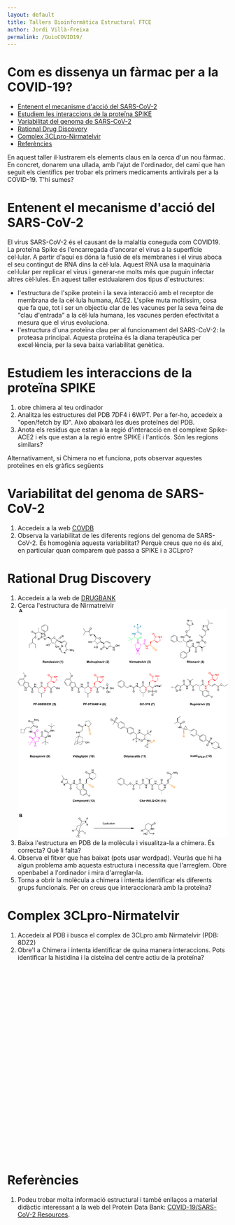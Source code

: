 ```yaml
---
layout: default
title: Tallers Bioinformàtica Estructural FTCE
author: Jordi Villà-Freixa
permalink: /GuioCOVID19/
---
```

 <head>
    <meta charset="utf-8">
    <title>{{ page.title }}</title>
<script src="https://cdn.jsdelivr.net/npm/babel-polyfill/dist/polyfill.min.js"></script>
    <!-- Web component polyfill (only loads what it needs) -->
<script src="https://cdn.jsdelivr.net/npm/@webcomponents/webcomponentsjs/webcomponents-lite.js" charset="utf-8"></script>
    <!-- Required to polyfill modern browsers as code is ES5 for IE... -->
<script src="https://cdn.jsdelivr.net/npm/@webcomponents/webcomponentsjs/custom-elements-es5-adapter.js" charset="utf-8"></script>

<link rel="stylesheet" type="text/css" href="https://www.ebi.ac.uk/pdbe/pdb-component-library/css/pdbe-molstar-1.2.1.css">
<script type="text/javascript" src="https://www.ebi.ac.uk/pdbe/pdb-component-library/js/pdbe-molstar-component-1.2.1.js"></script>
<style>
        #myViewer{
          float:none;
          width:400px;
          height:400px;
          position:relative;
        }
    </style>
  </head>

<h1> Com es dissenya un fàrmac per a la COVID-19?</h1>

- [Entenent el mecanisme d'acció del SARS-CoV-2](#entenent-el-mecanisme-dacció-del-sars-cov-2)
- [Estudiem les interaccions de la proteïna SPIKE](#estudiem-les-interaccions-de-la-proteïna-spike)
- [Variabilitat del genoma de SARS-CoV-2](#variabilitat-del-genoma-de-sars-cov-2)
- [Rational Drug Discovery](#rational-drug-discovery)
- [Complex 3CLpro-Nirmatelvir](#complex-3clpro-nirmatelvir)
- [Referències](#referències)


En aquest taller il·lustrarem els elements claus en la cerca d'un nou fàrmac. En concret, donarem una ullada, amb l'ajut de l'ordinador, del camí que han seguit els científics per trobar els primers medicaments antivirals per a la COVID-19. T'hi sumes?


# Entenent el mecanisme d'acció del SARS-CoV-2

El virus SARS-CoV-2 és el causant de la malaltia coneguda com COVID19. La proteïna Spike és l'encarregada d'ancorar el virus a la superfície cel·lular. A partir d'aquí es dóna la fusió de els membranes i el virus aboca el seu contingut de RNA dins la cèl·lula. Aquest RNA usa la maquinària cel·lular per replicar el virus i generar-ne molts més que puguin infectar altres cèl·lules. En aquest taller estduaiarem dos tipus d'estructures:

* l'estructura de l'spike protein i la seva interacció amb el receptor de membrana de la cèl·lula humana, ACE2. L'spike muta moltíssim, cosa que fa que, tot i ser un objectiu clar de les vacunes per la seva feina de "clau d'entrada" a la cèl·lula humana, les vacunes perden efectivitat a mesura que el virus evoluciona.
* l'estructura d'una proteïna clau per al funcionament del SARS-CoV-2: la proteasa principal. Aquesta proteïna és la diana terapèutica per excel·lència, per la seva baixa variabilitat genètica.

# Estudiem les interaccions de la proteïna SPIKE

1. obre chimera al teu ordinador
2. Analitza les estructures del PDB 7DF4 i 6WPT. Per a fer-ho, accedeix a "open/fetch by ID". Això abaixarà les dues proteïnes del PDB.
3. Anota els residus que estan a la regió d'interacció en el complexe Spike-ACE2 i els que estan a la regió entre SPIKE i l'anticós. Són les regions similars?

Alternativament, si Chimera no et funciona, pots observar aquestes proteïnes en els gràfics següents

# Variabilitat del genoma de SARS-CoV-2

1. Accedeix a la web [COVDB](https://covdb.stanford.edu/variants/omicron_ba_1_3/)
2. Observa la variabilitat de les diferents regions del genoma de SARS-CoV-2. És homogènia aquesta variabilitat? Perquè creus que no és així, en particular quan comparem què passa a SPIKE i a 3CLpro?

# Rational Drug Discovery

1. Accedeix a la web de [DRUGBANK](https://go.drugbank.com/)
2. Cerca l'estructura de Nirmatrelvir ![](./figures/44_2022_2951_Fig1_HTML.png)
3. Baixa l'estructura en PDB de la molècula i visualitza-la a chimera. És correcta? Què li falta? 
4. Observa el fitxer que has baixat (pots usar wordpad). Veuràs que hi ha algun problema amb aquesta estructura i necessita que l'arreglem. Obre openbabel a l'ordinador i mira d'arreglar-la.
5. Torna a obrir la molècula a chimera i intenta identificar els diferents grups funcionals. Per on creus que interaccionarà amb la proteïna?

# Complex 3CLpro-Nirmatelvir

1. Accedeix al PDB i busca el complex de 3CLpro amb Nirmatelvir (PDB: 8DZ2)
2. Obre'l a Chimera i intenta identificar de quina manera interaccions. Pots identificar la histidina i la cisteïna del centre actiu de la proteïna?


<p>
<div id="myViewer">
<pdbe-molstar id="pdbeMolstarComponent" molecule-id="8dz2" hide-controls="false"></pdbe-molstar>
</div>
</p>
<br> 


# Referències

1. Podeu trobar molta informació estructural i també enllaços a material didàctic interessant a la web del Protein Data Bank: [COVID-19/SARS-CoV-2 Resources](https://www.rcsb.org/news/feature/5e74d55d2d410731e9944f52).